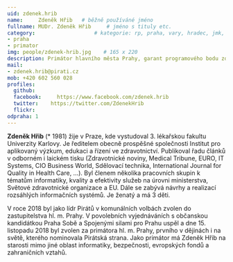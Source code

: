 ```yaml
---
uid: zdenek.hrib
name:     Zdeněk Hřib  	# běžně používáné jméno
fullname: MUDr. Zdeněk Hřib  	# jméno s tituly etc.
category:                 	# kategorie: rp, praha, vary, hradec, jmk, senat
- praha
- primator
img: people/zdenek-hrib.jpg    # 165 x 220
description: Primátor hlavního města Prahy, garant programového bodu zdravotnictví             	# kratký popis, max 160 znaků
mail:
- zdenek.hrib@pirati.cz
mob: +420 602 560 028	  
profiles:
  github:     
  facebook: 	https://www.facebook.com/zdenek.hrib
  twitter: 	  https://twitter.com/ZdenekHrib
  flickr:	
odpraha: 1
---
```


**Zdeněk Hřib** (\* 1981) žije v Praze, kde vystudoval 3. lékařskou fakultu Univerzity Karlovy. Je ředitelem obecně prospěšné společnosti Institut pro aplikovaný výzkum, edukaci a řízení ve zdravotnictví. Publikoval řadu článků v odborném i laickém tisku (Zdravotnické noviny, Medical Tribune, EURO, IT Systems, CIO Business World, Sdělovací technika, International Journal for Quality in Health Care, …). Byl členem několika pracovních skupin k tématům informatiky, kvality a efektivity služeb na úrovni ministerstva, Světové zdravotnické organizace a EU. Dále se zabývá návrhy a realizací rozsáhlých informačních systémů. Je ženatý a má 3 děti.

V roce 2018 byl jako lídr Pirátů v komunálních volbách zvolen do zastupitelstva hl. m. Prahy. V povolebních vyjednáváních s občanskou kandidátkou Praha Sobě a Spojenými silami pro Prahu uspěl a dne 15. listopadu 2018 byl zvolen za primátora hl. m. Prahy, prvního v dějinách i na světě, kterého nominovala Pirátská strana. Jako primátor má Zdeněk Hřib na starosti mimo jiné oblast informatiky, bezpečnosti, evropských fondů a zahraničních vztahů.


